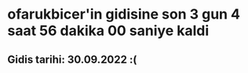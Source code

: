 # ofarukbicer'in gidisine son 3 gun 4 saat 56 dakika 00 saniye kaldi

## Gidis tarihi: 30.09.2022 :(